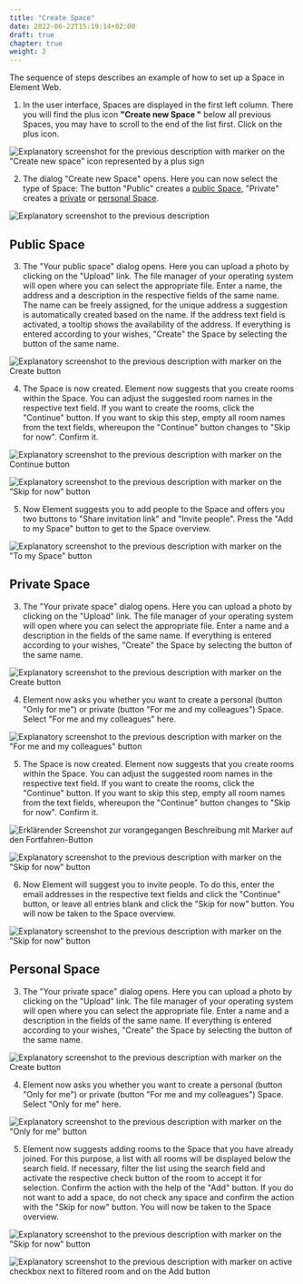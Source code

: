 ```yaml
---
title: "Create Space"
date: 2022-06-22T15:19:14+02:00
draft: true
chapter: true
weight: 2
---
```


The sequence of steps describes an example of how to set up a Space in Element Web.

1. In the user interface, Spaces are displayed in the first left column. There you will find the plus icon **"Create new Space "** below all previous Spaces, you may have to scroll to the end of the list first. Click on the plus icon.

![Explanatory screenshot for the previous description with marker on the "Create new space" icon represented by a plus sign](/images/40_Space_Creation_1_de.png?classes=border)

2. The dialog "Create new Space" opens. Here you can now select the type of Space: The button "Public" creates a [public Space](#public-space), "Private" creates a [private](#private-space) or [personal Space](#personal-space).

![Explanatory screenshot to the previous description](/images/40_Space_Creation_2_de.png?classes=border)

## Public Space

3. The "Your public space" dialog opens. Here you can upload a photo by clicking on the "Upload" link. The file manager of your operating system will open where you can select the appropriate file. Enter a name, the address and a description in the respective fields of the same name. The name can be freely assigned, for the unique address a suggestion is automatically created based on the name. If the address text field is activated, a tooltip shows the availability of the address. If everything is entered according to your wishes, "Create" the Space by selecting the button of the same name.

![Explanatory screenshot to the previous description with marker on the Create button](/images/40_Space_Creation_3_de.png?classes=border)

4. The Space is now created. Element now suggests that you create rooms within the Space. You can adjust the suggested room names in the respective text field. If you want to create the rooms, click the "Continue" button. If you want to skip this step, empty all room names from the text fields, whereupon the "Continue" button changes to "Skip for now". Confirm it.

![Explanatory screenshot to the previous description with marker on the Continue button](/images/40_Space_Creation_4_de.png?classes=border)

![Explanatory screenshot to the previous description with marker on the "Skip for now" button](/images/40_Space_Creation_5_de.png?classes=border)


5. Now Element suggests you to add people to the Space and offers you two buttons to "Share invitation link" and "Invite people". Press the "Add to my Space" button to get to the Space overview.

![Explanatory screenshot to the previous description with marker on the "To my Space" button](/images/40_Space_Creation_6_de.png?classes=border)

## Private Space

3. The "Your private space" dialog opens. Here you can upload a photo by clicking on the "Upload" link. The file manager of your operating system will open where you can select the appropriate file. Enter a name and a description in the fields of the same name. If everything is entered according to your wishes, "Create" the Space by selecting the button of the same name.

![Explanatory screenshot to the previous description with marker on the Create button](/images/40_Space_Creation_7_de.png?classes=border)

4. Element now asks you whether you want to create a personal (button "Only for me") or private (button "For me and my colleagues") Space. Select "For me and my colleagues" here.

![Explanatory screenshot to the previous description with marker on the "For me and my colleagues" button](/images/40_Space_Creation_5_de.png?classes=border)

5. The Space is now created. Element now suggests that you create rooms within the Space. You can adjust the suggested room names in the respective text field. If you want to create the rooms, click the "Continue" button. If you want to skip this step, empty all room names from the text fields, whereupon the "Continue" button changes to "Skip for now". Confirm it.

![Erklärender Screenshot zur vorangegangen Beschreibung mit Marker auf den Fortfahren-Button](/images/40_Space_Creation_9_de.png?classes=border)

![Explanatory screenshot to the previous description with marker on the "Skip for now" button](/images/40_Space_Creation_10_de.png?classes=border)

6. Now Element will suggest you to invite people. To do this, enter the email addresses in the respective text fields and click the "Continue" button, or leave all entries blank and click the "Skip for now" button. You will now be taken to the Space overview.

![Explanatory screenshot to the previous description with marker on the "Skip for now" button](/images/40_Space_Creation_11_de.png?classes=border)

## Personal Space

3. The "Your private space" dialog opens. Here you can upload a photo by clicking on the "Upload" link. The file manager of your operating system will open where you can select the appropriate file. Enter a name and a description in the fields of the same name. If everything is entered according to your wishes, "Create" the Space by selecting the button of the same name.

![Explanatory screenshot to the previous description with marker on the Create button](/images/40_Space_Creation_12_de.png?classes=border)

4. Element now asks you whether you want to create a personal (button "Only for me") or private (button "For me and my colleagues") Space. Select "Only for me" here.

![Explanatory screenshot to the previous description with marker on the "Only for me" button](/images/40_Space_Creation_13_de.png?classes=border)

5. Element now suggests adding rooms to the Space that you have already joined. For this purpose, a list with all rooms will be displayed below the search field. If necessary, filter the list using the search field and activate the respective check button of the room to accept it for selection. Confirm the action with the help of the "Add" button. If you do not want to add a space, do not check any space and confirm the action with the "Skip for now" button. You will now be taken to the Space overview.

![Explanatory screenshot to the previous description with marker on the "Skip for now" button](/images/40_Space_Creation_14_de.png?classes=border)

![Explanatory screenshot to the previous description with marker on active checkbox next to filtered room and on the Add button](/images/40_Space_Creation_15_de.png?classes=border)